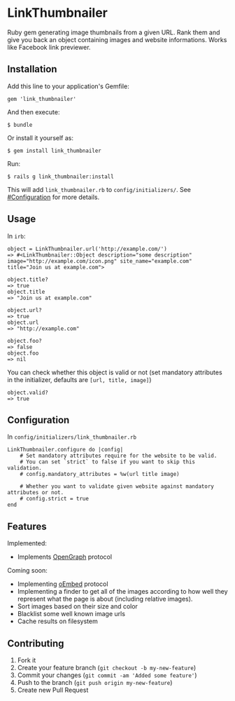 # LinkThumbnailer

Ruby gem generating image thumbnails from a given URL. Rank them and give you back an object containing images and website informations. Works like Facebook link previewer.

## Installation

Add this line to your application's Gemfile:

    gem 'link_thumbnailer'

And then execute:

    $ bundle

Or install it yourself as:

    $ gem install link_thumbnailer

Run:

	$ rails g link_thumbnailer:install

This will add `link_thumbnailer.rb` to `config/initializers/`. See [#Configuration](https://github.com/gottfrois/link_thumbnailer#configuration) for more details.

## Usage

In `irb`:

	object = LinkThumbnailer.url('http://example.com/')
	=> #<LinkThumbnailer::Object description="some description" image="http://example.com/icon.png" site_name="example.com" title="Join us at example.com">

	object.title?
 	=> true
 	object.title
 	=> "Join us at example.com"

 	object.url?
	=> true
	object.url
	=> "http://example.com"

	object.foo?
	=> false
	object.foo
	=> nil

You can check whether this object is valid or not (set mandatory attributes in the initializer, defaults are `[url, title, image]`)

	object.valid?
 	=> true

## Configuration

In `config/initializers/link_thumbnailer.rb`

	LinkThumbnailer.configure do |config|
		# Set mandatory attributes require for the website to be valid.
		# You can set `strict` to false if you want to skip this validation.
		# config.mandatory_attributes = %w(url title image)

		# Whether you want to validate given website against mandatory attributes or not.
		# config.strict = true
	end

## Features

Implemented:

- Implements [OpenGraph](http://ogp.me/) protocol

Coming soon:

- Implementing [oEmbed](http://oembed.com/) protocol
- Implementing a finder to get all of the images according to how well they represent what the page is about (including relative images).
- Sort images based on their size and color
- Blacklist some well known image urls
- Cache results on filesystem

## Contributing

1. Fork it
2. Create your feature branch (`git checkout -b my-new-feature`)
3. Commit your changes (`git commit -am 'Added some feature'`)
4. Push to the branch (`git push origin my-new-feature`)
5. Create new Pull Request
